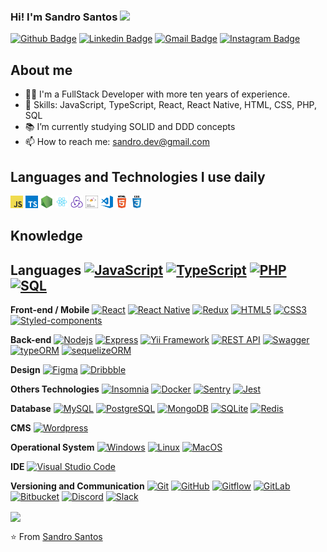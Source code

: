 ### Hi! I'm Sandro Santos <img src="https://media.giphy.com/media/hvRJCLFzcasrR4ia7z/giphy.gif" width="25px">
[![Github Badge](https://img.shields.io/badge/-sandrodev-000?style=flat-square&logo=Github&logoColor=white&link=https://github.com/sandro-dev)](https://github.com/sandro-dev) [![Linkedin Badge](https://img.shields.io/badge/-Sandro%20Santos-blue?style=flat-square&logo=Linkedin&logoColor=white&link=https://www.linkedin.com/in/sandrossantos/)](https://www.linkedin.com/in/sandrossantos/) [![Gmail Badge](https://img.shields.io/badge/-gmail-c14438?style=flat-square&logo=Gmail&logoColor=white&link=mailto:sandro.dev@gmail.com)](mailto:sandro.dev@gmail.com) [![Instagram Badge](https://img.shields.io/badge/-@sandrosss-yellow?style=flat-square&labelColor=yellow&logo=instagram&logoColor=white&link=https://www.instagram.com/sandrosss/)](https://www.instagram.com/sandrosss/)

## About me
- 👨‍💻 I'm a FullStack Developer with more ten years of experience.
- 📌 Skills: JavaScript, TypeScript, React, React Native, HTML, CSS, PHP, SQL
- 📚 I’m currently studying SOLID and DDD concepts
- 📫 How to reach me: sandro.dev@gmail.com

## Languages and Technologies I use daily

<code><img height="20" src="https://raw.githubusercontent.com/github/explore/80688e429a7d4ef2fca1e82350fe8e3517d3494d/topics/javascript/javascript.png"></code>
<code><img height="20" src="https://raw.githubusercontent.com/github/explore/80688e429a7d4ef2fca1e82350fe8e3517d3494d/topics/typescript/typescript.png"></code>
<code><img height="20" src="https://raw.githubusercontent.com/github/explore/80688e429a7d4ef2fca1e82350fe8e3517d3494d/topics/nodejs/nodejs.png"></code>
<code><img height="20" src="https://raw.githubusercontent.com/github/explore/80688e429a7d4ef2fca1e82350fe8e3517d3494d/topics/react/react.png"></code>
<code><img height="20" src="https://raw.githubusercontent.com/github/explore/80688e429a7d4ef2fca1e82350fe8e3517d3494d/topics/redux/redux.png"></code>
<code><img height="20" src="https://raw.githubusercontent.com/github/explore/80688e429a7d4ef2fca1e82350fe8e3517d3494d/topics/styled-components/styled-components.png"></code>
<code><img height="20" src="https://raw.githubusercontent.com/github/explore/80688e429a7d4ef2fca1e82350fe8e3517d3494d/topics/visual-studio-code/visual-studio-code.png"></code>
<code><img height="20" src="https://raw.githubusercontent.com/github/explore/80688e429a7d4ef2fca1e82350fe8e3517d3494d/topics/html/html.png"></code>
<code><img height="20" src="https://raw.githubusercontent.com/github/explore/80688e429a7d4ef2fca1e82350fe8e3517d3494d/topics/css/css.png"></code>

## Knowledge

**Languages**
[![JavaScript](https://img.shields.io/badge/-JavaScript-ffeaa7?style=flat-square&logo=javascript&link=https://github.com/sandro-dev/)](https://github.com/sandro-dev/)
[![TypeScript](https://img.shields.io/badge/-TypeScript-74b9ff?style=flat-square&logo=typescript&link=https://github.com/sandro-dev/)](https://github.com/sandro-dev/)
[![PHP](https://img.shields.io/badge/-PHP-a29bfe?style=flat-square&logo=php&link=https://github.com/sandro-dev/)](https://github.com/sandro-dev/)
[![SQL](https://img.shields.io/badge/-SQL-ffbe76?style=flat-square&logo=sql&link=https://github.com/sandro-dev/)](https://github.com/sandro-dev/)
 ----


**Front-end / Mobile**
[![React](https://img.shields.io/badge/-React-black?style=flat-square&logo=react&link=https://github.com/sandro-dev/)](https://github.com/sandro-dev/)
[![React Native](https://img.shields.io/badge/-ReactNative-black?style=flat-square&logo=react)](https://github.com/sandro-dev/)
[![Redux](https://img.shields.io/badge/-Redux-764ABC?style=flat-square&logo=redux&link=https://github.com/sandro-dev/)](https://github.com/sandro-dev/)
[![HTML5](https://img.shields.io/badge/-HTML5-E34F26?style=flat-square&logo=html5&logoColor=white&link=https://github.com/sandro-dev/)](https://github.com/sandro-dev/)
[![CSS3](https://img.shields.io/badge/-CSS3-1572B6?style=flat-square&logo=css3&link=https://github.com/sandro-dev/)](https://github.com/sandro-dev/)
[![Styled-components](https://img.shields.io/badge/-Styled%20Components-pink?style=flat-square&logo=styled-components)](https://github.com/sandro-dev/)

**Back-end**
[![Nodejs](https://img.shields.io/badge/-Nodejs-dff9fb?style=flat-square&logo=Node.js&link=https://github.com/sandro-dev/)](https://github.com/sandro-dev/)
[![Express](https://img.shields.io/badge/-Express-black?style=flat-square&logo=express&link=https://github.com/sandro-dev/)](https://github.com/sandro-dev/)
[![Yii Framework](https://img.shields.io/badge/-Yii%20Framework-237b9f?style=flat-square&logo=yii&link=https://github.com/sandro-dev/)](https://github.com/sandro-dev/)
[![REST API](https://img.shields.io/badge/-REST%20API-1faf86?style=flat-square&logo=rest&link=https://github.com/sandro-dev/)](https://github.com/sandro-dev/)
[![Swagger](https://img.shields.io/badge/-Swagger-dff9fb?style=flat-square&logo=swagger&link=https://github.com/sandro-dev/)](https://github.com/sandro-dev/)
[![typeORM](https://img.shields.io/badge/-typeORM-cc433e?style=flat-square&logo=typeORM&link=https://github.com/sandro-dev/)](https://github.com/sandro-dev/)
[![sequelizeORM](https://img.shields.io/badge/-SequelizeORM-596275?style=flat-square&logo=sequelize&link=https://github.com/sandro-dev/)](https://github.com/sandro-dev/)

**Design**
[![Figma](https://img.shields.io/badge/-Figma-ffbaba?style=flat-square&logo=figma)](https://github.com/sandro-dev/)
[![Dribbble](https://img.shields.io/badge/-Dribbble-d3a0c2?style=flat-square&logo=Dribbble&link=https://github.com/sandro-dev/)](https://github.com/sandro-dev/)

**Others Technologies**
[![Insomnia](https://img.shields.io/badge/-Insomnia-5849BE?style=flat-square&logo=Insomnia&link=https://github.com/sandro-dev/)](https://github.com/sandro-dev/)
[![Docker](https://img.shields.io/badge/-Docker-black?style=flat-square&logo=docker&link=https://github.com/sandro-dev/)](https://github.com/sandro-dev/)
[![Sentry](https://img.shields.io/badge/-Sentry-9b59b6?style=flat-square&logo=sentry&link=https://github.com/sandro-dev/)](https://github.com/sandro-dev/)
[![Jest](https://img.shields.io/badge/-Jest-bf3a12?style=flat-square&logo=jest&link=https://github.com/sandro-dev/)](https://github.com/sandro-dev/)


**Database**
[![MySQL](https://img.shields.io/badge/-MySQL-a0c4db?style=flat-square&logo=mysql&link=https://github.com/sandro-dev/)](https://github.com/sandro-dev/)
[![PostgreSQL](https://img.shields.io/badge/-PostgreSQL-336791?style=flat-square&logo=postgresql&link=https://github.com/sandro-dev/)](https://github.com/sandro-dev/)
[![MongoDB](https://img.shields.io/badge/-MongoDB-black?style=flat-square&logo=mongodb&link=https://github.com/sandro-dev/)](https://github.com/sandro-dev/)
[![SQLite](https://img.shields.io/badge/-SQLite-003B57?style=flat-square&logo=sqlite&link=https://github.com/sandro-dev/)](https://github.com/sandro-dev/)
[![Redis](https://img.shields.io/badge/-Redis-ecf4f6?style=flat-square&logo=redis&link=https://github.com/sandro-dev/)](https://github.com/sandro-dev/)

**CMS**
[![Wordpress](https://img.shields.io/badge/-Wordpress-21759B?style=flat-square&logo=Wordpress&link=https://github.com/sandro-dev/)](https://github.com/sandro-dev/)

**Operational System**
[![Windows](https://img.shields.io/badge/-Windows-0078D6?style=flat-square&logo=Windows&link=https://github.com/sandro-dev/)](https://github.com/sandro-dev/)
[![Linux](https://img.shields.io/badge/-Linux-333333?style=flat-square&logo=Linux&link=https://github.com/sandro-dev/)](https://github.com/sandro-dev/)
[![MacOS](https://img.shields.io/badge/-macOS-333333?style=flat-square&logo=Apple&link=https://github.com/sandro-dev/)](https://github.com/sandro-dev/)

**IDE**
[![Visual Studio Code](https://img.shields.io/badge/-Visual%20Studio%20Code-007ACC?style=flat-square&logo=VisualStudioCode&link=https://github.com/sandro-dev/)](https://github.com/sandro-dev/)

**Versioning and Communication**
[![Git](https://img.shields.io/badge/-Git-black?style=flat-square&logo=git&link=https://github.com/sandro-dev/)](https://github.com/sandro-dev/)
[![GitHub](https://img.shields.io/badge/-GitHub-181717?style=flat-square&logo=github&link=https://github.com/sandro-dev/)](https://github.com/sandro-dev/)
[![Gitflow](https://img.shields.io/badge/-Gitflow-black?style=flat-square&logo=git&link=https://github.com/sandro-dev/)](https://github.com/sandro-dev/)
[![GitLab](https://img.shields.io/badge/-GitLab-FCA121?style=flat-square&logo=gitlab&link=https://github.com/sandro-dev/)](https://github.com/sandro-dev/)
[![Bitbucket](https://img.shields.io/badge/-Bitbucket-0052CC?style=flat-square&logo=bitbucket&link=https://github.com/sandro-dev/)](https://github.com/sandro-dev/)
[![Discord](https://img.shields.io/badge/-Discord-000000?style=flat-square&logo=Discord&link=https://github.com/sandro-dev/)](https://github.com/sandro-dev/)
[![Slack](https://img.shields.io/badge/-Slack-4A154B?style=flat-square&logo=Slack&link=https://github.com/sandro-dev/)](https://github.com/sandro-dev/)

<img align='center' src="https://github-readme-stats.vercel.app/api?username=sandro-dev&show_icons=true">


⭐️ From [Sandro Santos](https://github.com/sandro-dev)



